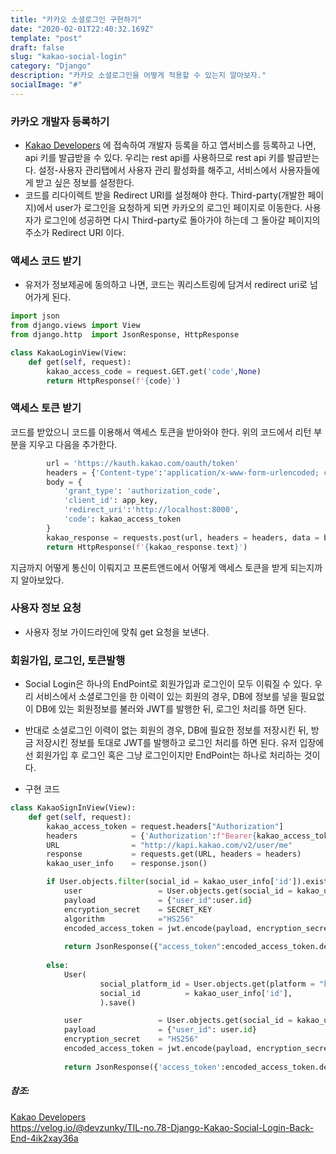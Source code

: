 ```yaml
---
title: "카카오 소셜로그인 구현하기"
date: "2020-02-01T22:40:32.169Z"
template: "post"
draft: false
slug: "kakao-social-login"
category: "Django"
description: "카카오 소셜로그인을 어떻게 적용할 수 있는지 알아보자."
socialImage: "#"
---
```


### 카카오 개발자 등록하기   
- [Kakao Developers](https://developers.kakao.com/) 에 접속하여 개발자 등록을 하고 앱서비스를 등록하고 나면, api 키를 발급받을 수 있다. 우리는 rest api를 사용하므로 rest api 키를 발급받는다. 설정-사용자 관리탭에서 사용자 관리 활성화를 해주고, 서비스에서 사용자들에게 받고 싶은 정보를 설정한다.   
- 코드를 리다이렉트 받을 Redirect URI를 설정해야 한다. Third-party(개발한 페이지)에서 user가 로그인을 요청하게 되면 카카오의 로그인 페이지로 이동한다. 사용자가 로그인에 성공하면 다시 Third-party로 돌아가야 하는데
그 돌아갈 페이지의 주소가 Redirect URI 이다.

### 액세스 코드 받기   
- 유저가 정보제공에 동의하고 나면, 코드는 쿼리스트링에 담겨서 redirect uri로 넘어가게 된다.   

```python
import json
from django.views import View 
from django.http  import JsonResponse, HttpResponse   

class KakaoLoginView(View:
    def get(self, request):
        kakao_access_code = request.GET.get('code',None)
        return HttpResponse(f'{code}')

```   
   
### 액세스 토큰 받기   
        
코드를 받았으니 코드를 이용해서 액세스 토큰을 받아와야 한다. 위의 코드에서 리턴 부분을 지우고 다음을 추가한다.   
```python
        url = 'https://kauth.kakao.com/oauth/token'
        headers = {'Content-type':'application/x-www-form-urlencoded; charset:utf-8'}
        body = {
            'grant_type': 'authorization_code',
            'client_id': app_key,
            'redirect_uri':'http://localhost:8000',
            'code': kakao_access_token
        }
        kakao_response = requests.post(url, headers = headers, data = body)
        return HttpResponse(f'{kakao_response.text}')
```   
지금까지 어떻게 통신이 이뤄지고 프론트앤드에서 어떻게 액세스 토큰을 받게 되는지까지 알아보았다.   

### 사용자 정보 요청   
- 사용자 정보 가이드라인에 맞춰 get 요청을 보낸다. 

### 회원가입, 로그인, 토큰발행
- Social Login은 하나의 EndPoint로 회원가입과 로그인이 모두 이뤄질 수 있다. 우리 서비스에서 소셜로그인을 한 이력이 있는 회원의 경우, DB에 정보를 넣을 필요없이 DB에 있는 회원정보를 불러와 JWT를 발행한 뒤, 로그인 처리를 하면 된다.

- 반대로 소셜로그인 이력이 없는 회원의 경우, DB에 필요한 정보를 저장시킨 뒤, 방금 저장시킨 정보를 토대로 JWT를 발행하고 로그인 처리를 하면 된다. 유저 입장에선 회원가입 후 로그인 혹은 그냥 로그인이지만 EndPoint는 하나로 처리하는 것이다. 

- 구현 코드   
```python
class KakaoSignInView(View):
    def get(self, request):
        kakao_access_token = request.headers["Authorization"]
        headers            = {'Authorization':f"Bearer{kakao_access_token}"}
        URL                = "http://kapi.kakao.com/v2/user/me"
        response           = requests.get(URL, headers = headers)
        kakao_user_info    = response.json()

        if User.objects.filter(social_id = kakao_user_info['id']).exists():
            user                 = User.objects.get(social_id = kakao_user_info['id'])
            payload              = {"user_id":user.id}
            encryption_secret    = SECRET_KEY
            algorithm            ="HS256"
            encoded_access_token = jwt.encode(payload, encryption_secret, algorithm = algorithm)
            
            return JsonResponse({"access_token":encoded_access_token.decode("utf-8")}, status = 200)
        
        else:
            User(
                    social_platform_id = User.objects.get(platform = "kakao").id,
                    social_id          = kakao_user_info['id'],
                    ).save()

            user                 = User.objects.get(social_id = kakao_user_info['id'])
            payload              = {"user_id": user.id}
            encryption_secret    = "HS256"
            encoded_access_token = jwt.encode(payload, encryption_secret, algorithm = algorithm)
            
            return JsonResponse({'access_token':encoded_access_token.decode('utf-8')}, status = 200)
```   


##### 참조:   
[Kakao Developers](https://developers.kakao.com/)    
https://velog.io/@devzunky/TIL-no.78-Django-Kakao-Social-Login-Back-End-4ik2xay36a  





